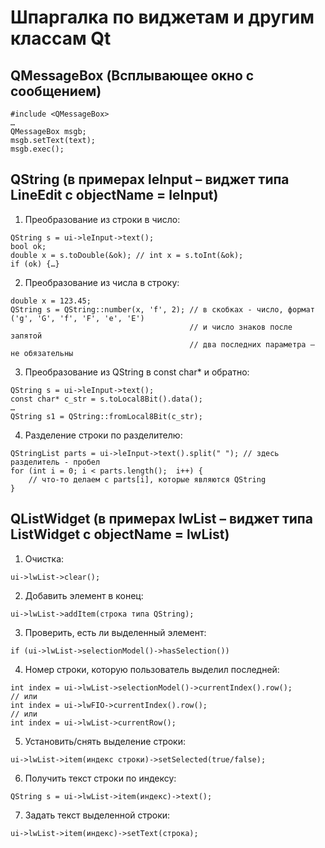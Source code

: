 # Шпаргалка по виджетам и другим классам Qt
## QMessageBox (Всплывающее окно с сообщением)
```
#include <QMessageBox>
…
QMessageBox msgb;
msgb.setText(text);
msgb.exec();
```

## QString (в примерах leInput – виджет типа LineEdit с objectName = leInput)
1.	Преобразование из строки в число:
```
QString s = ui->leInput->text();
bool ok;
double x = s.toDouble(&ok); // int x = s.toInt(&ok);
if (ok) {…}
```
2.	Преобразование из числа в строку:
```
double x = 123.45;
QString s = QString::number(x, 'f', 2); // в скобках - число, формат ('g', 'G', 'f', 'F', 'e', 'E')
										// и число знаков после запятой
										// два последних параметра – не обязательны
```
3.	Преобразование из QString в const char* и обратно:
```
QString s = ui->leInput->text();
const char* c_str = s.toLocal8Bit().data();
…
QString s1 = QString::fromLocal8Bit(c_str);
```
4.	Разделение строки по разделителю:
```
QStringList parts = ui->leInput->text().split(" "); // здесь разделитель - пробел
for (int i = 0; i < parts.length();  i++) {
	// что-то делаем с parts[i], которые являются QString
}
```
## QListWidget (в примерах lwList – виджет типа ListWidget с objectName = lwList)
1.	Очистка:
```
ui->lwList->clear();
```
2.	Добавить элемент в конец:
```
ui->lwList->addItem(строка типа QString);
```
3.	Проверить, есть ли выделенный элемент:
```
if (ui->lwList->selectionModel()->hasSelection())
```
4.	Номер строки, которую пользователь выделил последней:
```
int index = ui->lwList->selectionModel()->currentIndex().row();
// или
int index = ui->lwFIO->currentIndex().row();
// или
int index = ui->lwList->currentRow();
```
5.	Установить/снять выделение строки:
```
ui->lwList->item(индекс строки)->setSelected(true/false);
```
6.	Получить текст строки по индексу:
```
QString s = ui->lwList->item(индекс)->text();
```
7.	Задать текст выделенной строки:
```
ui->lwList->item(индекс)->setText(строка);
```

